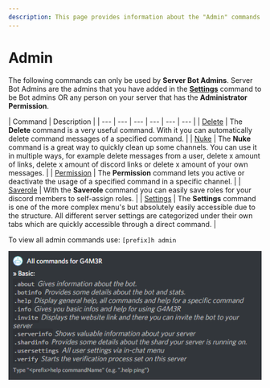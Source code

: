 ```yaml
---
description: This page provides information about the "Admin" commands category.
---
```


# Admin

The following commands can only be used by **Server Bot Admins**. Server Bot Admins are the admins that you have added in the [**Settings**](settings/#2-admins) command to be Bot admins OR any person on your server that has the **Administrator Permission**.

| Command | Description |
| --- | --- | --- | --- | --- | --- |
| [Delete](delete.md) | The **Delete** command is a very useful command. With it you can automatically delete command messages of a specified command. |
| [Nuke](nuke.md) | The **Nuke** command is a great way to quickly clean up some channels. You can use it in multiple ways, for example delete messages from a user, delete x amount of links, delete x amount of discord links or delete x amount of your own messages. |
| [Permission](permission.md) | The **Permission** command lets you active or deactivate the usage of a specified command in a specific channel. |
| [Saverole](saverole.md) | With the **Saverole** command you can easily save roles for your discord members to self-assign roles. |
| [Settings](settings/) | The **Settings** command is one of the more complex menu's but absolutely easily accessible due to the structure. All different server settings are categorized under their own tabs which are quickly accessible through a direct command. |

To view all admin commands use: `[prefix]h admin`

![](../../.gitbook/assets/image%20%2834%29.png)

